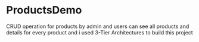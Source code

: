 # ProductsDemo
CRUD operation for products by admin and users can see all products and details for every product
and i used 3-Tier Architectures to build this project

